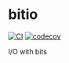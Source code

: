# bitio

[![CI](https://github.com/spenserblack/bitio-ts/actions/workflows/ci.yml/badge.svg)](https://github.com/spenserblack/bitio-ts/actions/workflows/ci.yml)
[![codecov](https://codecov.io/gh/spenserblack/bitio-ts/branch/main/graph/badge.svg?token=Yw13EnoPKZ)](https://codecov.io/gh/spenserblack/bitio-ts)

I/O with bits
